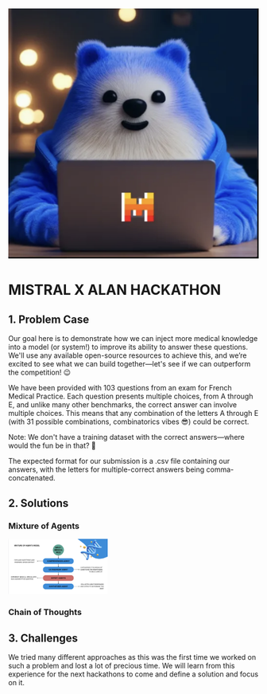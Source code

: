 # ![Banner Image](Images/alanxmistral.png)

# MISTRAL X ALAN HACKATHON

## 1. Problem Case
Our goal here is to demonstrate how we can inject more medical knowledge into a model (or system!) to improve its ability to answer these questions. We'll use any available open-source resources to achieve this, and we’re excited to see what we can build together—let's see if we can outperform the competition! 😉

We have been provided with 103 questions from an exam for French Medical Practice. Each question presents multiple choices, from A through E, and unlike many other benchmarks, the correct answer can involve multiple choices. This means that any combination of the letters A through E (with 31 possible combinations, combinatorics vibes 😎) could be correct.

Note: We don't have a training dataset with the correct answers—where would the fun be in that? :saluting_face:

The expected format for our submission is a .csv file containing our answers, with the letters for multiple-correct answers being comma-concatenated.

## 2. Solutions
### Mixture of Agents
<img src="Images/MixtureOfAgents" alt="Mixture of Agents schema" width="200"/>

### Chain of Thoughts

## 3. Challenges
We tried many different approaches as this was the first time we worked on such a problem and lost a lot of precious time. We will learn from this experience for the next hackathons to come and define a solution and focus on it.
